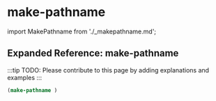 # make-pathname

import MakePathname from './_makepathname.md';

<MakePathname />

## Expanded Reference: make-pathname

:::tip
TODO: Please contribute to this page by adding explanations and examples
:::

```lisp
(make-pathname )
```
